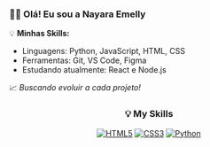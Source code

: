### 👩‍💻 Olá! Eu sou a Nayara Emelly  

💡 **Minhas Skills:**  
- Linguagens: Python, JavaScript, HTML, CSS  
- Ferramentas: Git, VS Code, Figma  
- Estudando atualmente: React e Node.js  

📈 *Buscando evoluir a cada projeto!*


<h3 align="center">💡 My Skills</h3>

<p align="center">
  <a href="https://developer.mozilla.org/en-US/docs/Web/HTML"><img src="https://skillicons.dev/icons?i=html" title="HTML5"/></a>
  <a href="https://developer.mozilla.org/en-US/docs/Web/CSS"><img src="https://skillicons.dev/icons?i=css" title="CSS3"/></a>
  <a href="https://www.python.org/"><img src="https://skillicons.dev/icons?i=python" title="Python"/></a>
</p>
